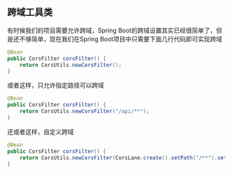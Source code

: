 ## 跨域工具类

有时候我们的项目需要允许跨域，Spring Boot的跨域设置其实已经很简单了，但是还不够简单，现在我们在Spring Boot项目中只需要下面几行代码即可实现跨域

``` java
@Bean
public CorsFilter corsFilter() {
    return CorsUtils.newCorsFilter();
}
```

或者这样，只允许指定路径可以跨域

``` java
@Bean
public CorsFilter corsFilter() {
    return CorsUtils.newCorsFilter("/api/**");
}
```

还或者这样，自定义跨域

``` java
@Bean
public CorsFilter corsFilter() {
    return CorsUtils.newCorsFilter(CorsLane.create().setPath("/**").setCredential(true).setHeaders("*").setMethods("GET", "POST", "DELETE", "PUT", "OPTIONS").setOrigins("yourdomain.com"));
}
```
